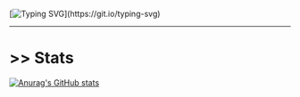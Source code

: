 [![Typing SVG](https://readme-typing-svg.herokuapp.com/?lines=Hello+World!)](https://git.io/typing-svg)

<hr>

# >> Stats

[![Anurag's GitHub stats](https://github-readme-stats.vercel.app/api?username=dchu096)](https://github.com/anuraghazra/github-readme-stats)
